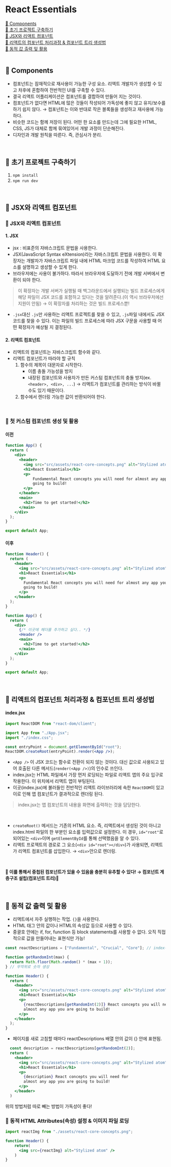 # React Essentials
[📌 Components](#-components)<br>
[📌 초기 프로젝트 구축하기](#-초기-프로젝트-구축하기)<br>
[📌 JSX와 리액트 컴포넌트](#-jsx와-리액트-컴포넌트)<br>
[📌 리액트의 컴포넌트 처리과정 & 컴포넌트 트리 생성법](#-리액트의-컴포넌트-처리과정--컴포넌트-트리-생성법)<br>
[📌 동적 값 출력 및 활용](#-동적-값-출력-및-활용)<br>
<br>

## 📌 Components

- 컴포넌트는 잠재적으로 재사용이 가능한 구성 요소. 리액트 개발자가 생성할 수 있고 차후에 혼합하여 전반적인 UI를 구축할 수 있다.
- 결국 리액트 어플리케이션은 컴포넌트를 결합하여 만들어 지는 것이다.
- 컴포넌트가 없다면 HTML에 많은 것들이 작성되어 가독성에 좋지 않고 유지/보수를 하기 쉽지 않다. &rarr; 컴포넌트는 이와 반대로 작은 블록들을 생성하고 재사용에 가능하다.
- 비슷한 코드는 함께 저장이 된다. 어떤 한 요소를 만드는데 그에 필요한 HTML, CSS, JS가 대체로 함께 묶여있어서 개발 과정이 단순해진다.
- 디자인과 개발 원칙을 따른다. 즉, 관심사가 분리.

<br>

## 📌 초기 프로젝트 구축하기

1. `npm install`
2. `npm run dev`

<br>

## 📌 JSX와 리액트 컴포넌트

### 📖 JSX와 리액트 컴포넌트

#### 1. JSX
- jsx : 비표준의 자바스크립트 문법을 사용한다. 
- JSX(JavaScript Syntax eXtension)라는 자바스크립트 문법을 사용한다. 이 확장자는 개발자가 자바스크립트 파일 내에 HTML 마크업 코드를 작성하여 HTML 요소를 설명하고 생성할 수 있게 한다.
- 브라우저에는 사용이 불가하다. 따라서 브라우저에 도달하기 전에 개발 서버에서 변환이 되야 한다.
> 이 확장자는 개발 서버가 실행될 때 백그라운드에서 실행되는 빌드 프로세스에게 해당 파일이 JSX 코드를 포함하고 있다는 것을 알려준다.(이 역시 브라우저에선 지원이 안됨) &rarr; 이 확장자를 처리하는 것은 빌드 프로세스뿐!
- `.jsx`대신 `.js`만 사용하는 리액트 프로젝트를 찾을 수 있고, `.js`파일 내에서도 JSX 코드를 찾을 수 있다. 이는 파일의 빌드 프로세스에 따라 JSX 구문을 사용할 때 어떤 확장자가 예상될 지 결정된다.

#### 2. 리액트 컴포넌트
- 리액트의 컴포넌트는 자바스크립트 함수와 같다.
- 리액트 컴포넌트가 따라야 할 규칙
    1. 함수의 제목이 대문자로 시작한다.
        - 이름 충돌 가능성을 방지
        - 내장된 컴포넌트와 사용자가 만든 커스텀 컴포넌트의 충돌 방지(ex. `<header>, <div>, ...`) &rarr; 리액트가 컴포넌트를 관리하는 방식이 바뀔 수도 있기 때문이다.
    2. 함수에서 렌더링 가능한 값이 반환되어야 한다.

<br>

### 📖 첫 커스텀 컴포넌트 생성 및 활용

#### 이전
```jsx
function App() {
  return (
    <div>
      <header>
        <img src="src/assets/react-core-concepts.png" alt="Stylized atom" />
        <h1>React Essentials</h1>
        <p>
            Fundamental React concepts you will need for almost any app you are
            going to build!
        </p>
      </header>
      <main>
        <h2>Time to get started!</h2>
      </main>
    </div>
  );
}

export default App;
```

#### 이후

```jsx
function Header() {
  return (
    <header>
      <img src="src/assets/react-core-concepts.png" alt="Stylized atom" />
      <h1>React Essentials</h1>
      <p>
        Fundamental React concepts you will need for almost any app you are
        going to build!
      </p>
    </header>
  );
}

function App() {
  return (
    <div>
      {/* 이곳에 헤더를 추가하고 싶다.. */}
      <Header />
      <main>
        <h2>Time to get started!</h2>
      </main>
    </div>
  );
}

export default App;
```

<br>

## 📌 리액트의 컴포넌트 처리과정 & 컴포넌트 트리 생성법

#### index.jsx
```jsx
import ReactDOM from "react-dom/client";

import App from "./App.jsx";
import "./index.css";

const entryPoint = document.getElementById("root");
ReactDOM.createRoot(entryPoint).render(<App />);
```

- `<App />` 이 JSX 코드는 함수로 전환이 되지 않는 것이다. 대신 값으로 사용되고 있어 호출된 다른 메서드(`render(<App />)`)의 인수로 쓰인다.
- index.jsx는 HTML 파일에서 가장 먼저 로딩되는 파일로 리액트 앱의 주요 입구로 작용한다. 이 위치에서 리액트 앱이 부팅된다. 
- 이곳(index.jsx)에 불러들인 전반적인 리액트 라이브러리에 속한 `ReactDOM`이 있고 이로 인해 앱 컴포넌트가 결과적으로 렌더링 된다.
> index.jsx는 앱 컴포넌트의 내용을 화면에 출력하는 것을 담당한다.
<br>

- `createRoot()` 메서드는 기존의 HTML 요소. 즉, 리액트에서 생성된 것이 아니고 index.html 파일의 한 부분인 요소를 입력값으로 설정한다. 이 경우, `id="root"`로 되어있는 `<div>`이며 `getElementById`를 통해 선택했음을 알 수 있다.
- 리액트 프로젝트의 경로로 그 요소(`<div id="root"></div>`)가 사용되면, 리액트가 리액트 컴포넌트를 삽입한다. &rarr; `<div>`안으로 렌더링.
<br>

**🚨 이를 통해서 중첩된 컴포넌트가 있을 수 있음을 충분히 유추할 수 있다! &rarr; 컴포넌트 계층구조 설립(컴포넌트 트리)🚨**

<br>

## 📌 동적 값 출력 및 활용

- 리액트에서 자주 실행하는 작업. `{}`을 사용한다.
- HTML 태그 안의 값이나 HTML의 속성값 등으로 사용할 수 있다.
- 중괄호 안에는 if, for, function 등 block statements를 사용할 수 없다. 오직 직접적으로 값을 만들어내는 표현식만 가능!

```jsx
const reactDescriptions = ["Fundamental", "Crucial", "Core"]; // index-max:2

function getRandomInt(max) {
  return Math.floor(Math.random() * (max + 1));
} // 무작위로 숫자 생성

function Header() {
  return (
    <header>
      <img src="src/assets/react-core-concepts.png" alt="Stylized atom" />
      <h1>React Essentials</h1>
      <p>
        {reactDescriptions[getRandomInt(2)]} React concepts you will need for
        almost any app you are going to build!
      </p>
    </header>
  );
}
```

- 페이지를 새로 고침할 때마다 reactDescriptions 배열 안의 값이 {} 안에 표현됨.

```jsx
  const description = reactDescriptions[getRandomInt(2)];
  return (
    <header>
      <img src="src/assets/react-core-concepts.png" alt="Stylized atom" />
      <h1>React Essentials</h1>
      <p>
        {description} React concepts you will need for
        almost any app you are going to build!
      </p>
    </header>
  )
```
위의 방법처럼 따로 빼는 방법이 가독성이 좋다!
<br>

### 📖 동적 HTML Attributes(속성) 설정 & 이미지 파일 로딩

```jsx
import reactImg from "./assets/react-core-concepts.png";

function Header() {
    return(
      <img src={reactImg} alt="Stylized atom" />
    )
}
```